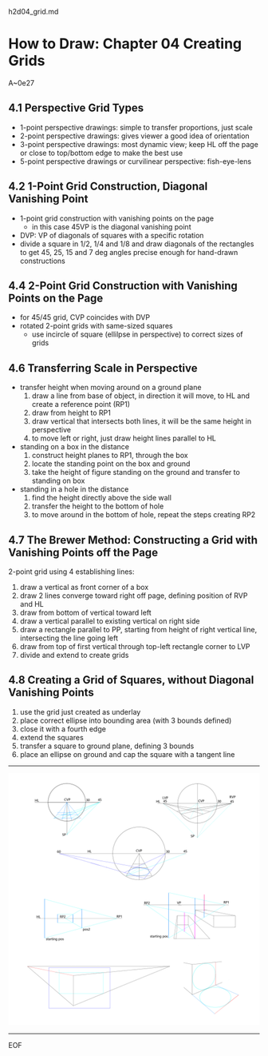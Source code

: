 h2d04_grid.md

How to Draw: Chapter 04 Creating Grids
================================================================================

A~0e27

4.1 Perspective Grid Types
--------------------------------------------------------------------------------

- 1-point perspective drawings: simple to transfer proportions, just scale
- 2-point perspective drawings: gives viewer a good idea of orientation
- 3-point perspective drawings: most dynamic view; keep HL off the page or close to top/bottom edge to make the best use
- 5-point perspective drawings or curvilinear perspective: fish-eye-lens

4.2 1-Point Grid Construction, Diagonal Vanishing Point
--------------------------------------------------------------------------------

- 1-point grid construction with vanishing points on the page
  - in this case 45VP is the diagonal vanishing point
- DVP: VP of diagonals of squares with a specific rotation
- divide a square in 1/2, 1/4 and 1/8 and draw diagonals of the rectangles to get 45, 25, 15 and 7 deg angles precise enough for hand-drawn constructions

4.4 2-Point Grid Construction with Vanishing Points on the Page
--------------------------------------------------------------------------------

- for 45/45 grid, CVP coincides with DVP
- rotated 2-point grids with same-sized squares
  - use incircle of square (ellilpse in perspective) to correct sizes of grids

4.6 Transferring Scale in Perspective
--------------------------------------------------------------------------------

- transfer height when moving around on a ground plane
  1. draw a line from base of object, in direction it will move, to HL and create a reference point (RP1)
  2. draw from height to RP1
  3. draw vertical that intersects both lines, it will be the same height in perspective
  4. to move left or right, just draw height lines parallel to HL
- standing on a box in the distance
  1. construct height planes to RP1, through the box
  2. locate the standing point on the box and ground
  3. take the height of figure standing on the ground and transfer to standing on box
- standing in a hole in the distance
  1. find the height directly above the side wall
  2. transfer the height to the bottom of hole
  3. to move around in the bottom of hole, repeat the steps creating RP2

4.7 The Brewer Method: Constructing a Grid with Vanishing Points off the Page
--------------------------------------------------------------------------------

2-point grid using 4 establishing lines:

1. draw a vertical as front corner of a box
2. draw 2 lines converge toward right off page, defining position of RVP and HL
3. draw from bottom of vertical toward left
4. draw a vertical parallel to existing vertical on right side
5. draw a rectangle parallel to PP, starting from height of right vertical line, intersecting the line going left
6. draw from top of first vertical through top-left rectangle corner to LVP
7. divide and extend to create grids

4.8 Creating a Grid of Squares, without Diagonal Vanishing Points
--------------------------------------------------------------------------------

1. use the grid just created as underlay
2. place correct ellipse into bounding area (with 3 bounds defined)
3. close it with a fourth edge
4. extend the squares
5. transfer a square to ground plane, defining 3 bounds
6. place an ellipse on ground and cap the square with a tangent line

--------------------------------------------------------------------------------

![h2d04pic](x0b_h2d_04.jpg)

--------------------------------------------------------------------------------

EOF
